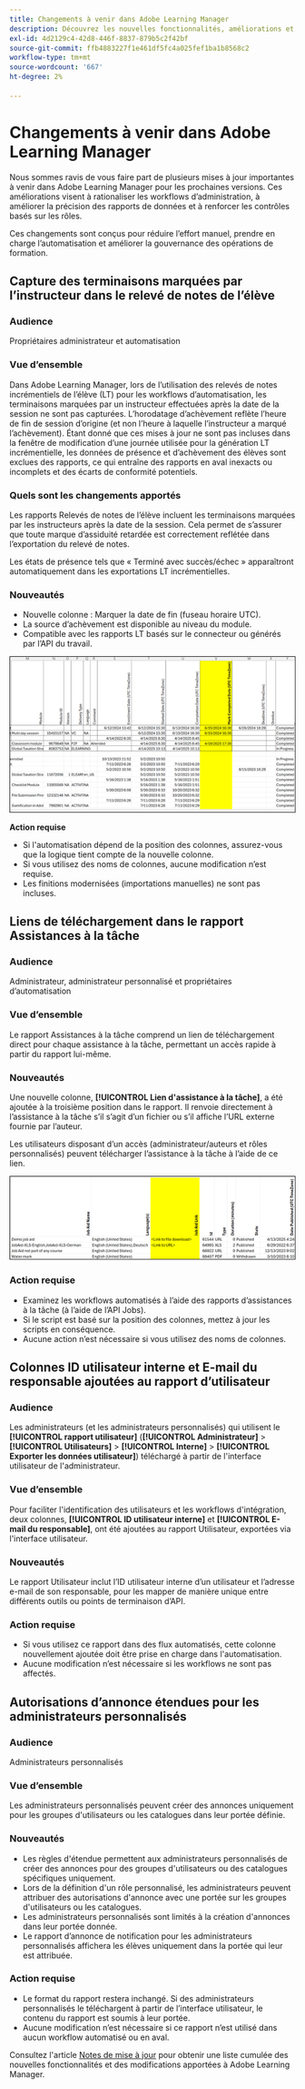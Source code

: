 ```yaml
---
title: Changements à venir dans Adobe Learning Manager
description: Découvrez les nouvelles fonctionnalités, améliorations et mises à jour importantes qui seront bientôt disponibles sur Adobe Learning Manager. Tenez-vous informé des changements afin de pouvoir planifier et tirer le meilleur parti des dernières améliorations.
exl-id: 4d2129c4-42d8-446f-8837-879b5c2f42bf
source-git-commit: ffb4883227f1e461df5fc4a025fef1ba1b8568c2
workflow-type: tm+mt
source-wordcount: '667'
ht-degree: 2%

---
```


# Changements à venir dans Adobe Learning Manager

Nous sommes ravis de vous faire part de plusieurs mises à jour importantes à venir dans Adobe Learning Manager pour les prochaines versions. Ces améliorations visent à rationaliser les workflows d’administration, à améliorer la précision des rapports de données et à renforcer les contrôles basés sur les rôles.

Ces changements sont conçus pour réduire l’effort manuel, prendre en charge l’automatisation et améliorer la gouvernance des opérations de formation.

## Capture des terminaisons marquées par l’instructeur dans le relevé de notes de l’élève

### Audience

Propriétaires administrateur et automatisation

### Vue d’ensemble

Dans Adobe Learning Manager, lors de l’utilisation des relevés de notes incrémentiels de l’élève (LT) pour les workflows d’automatisation, les terminaisons marquées par un instructeur effectuées après la date de la session ne sont pas capturées. L’horodatage d’achèvement reflète l’heure de fin de session d’origine (et non l’heure à laquelle l’instructeur a marqué l’achèvement). Étant donné que ces mises à jour ne sont pas incluses dans la fenêtre de modification d’une journée utilisée pour la génération LT incrémentielle, les données de présence et d’achèvement des élèves sont exclues des rapports, ce qui entraîne des rapports en aval inexacts ou incomplets et des écarts de conformité potentiels.

### Quels sont les changements apportés 

Les rapports Relevés de notes de l’élève incluent les terminaisons marquées par les instructeurs après la date de la session. Cela permet de s’assurer que toute marque d’assiduité retardée est correctement reflétée dans l’exportation du relevé de notes.

Les états de présence tels que « Terminé avec succès/échec » apparaîtront automatiquement dans les exportations LT incrémentielles.

### Nouveautés

* Nouvelle colonne : Marquer la date de fin (fuseau horaire UTC).
* La source d’achèvement est disponible au niveau du module.
* Compatible avec les rapports LT basés sur le connecteur ou générés par l’API du travail.

![](assets/capture-instructor.png)

**Action requise**

* Si l&#39;automatisation dépend de la position des colonnes, assurez-vous que la logique tient compte de la nouvelle colonne.
* Si vous utilisez des noms de colonnes, aucune modification n’est requise.
* Les finitions modernisées (importations manuelles) ne sont pas incluses.

## Liens de téléchargement dans le rapport Assistances à la tâche

### Audience

Administrateur, administrateur personnalisé et propriétaires d’automatisation

### Vue d’ensemble

Le rapport Assistances à la tâche comprend un lien de téléchargement direct pour chaque assistance à la tâche, permettant un accès rapide à partir du rapport lui-même.

### Nouveautés

Une nouvelle colonne, **[!UICONTROL Lien d&#39;assistance à la tâche]**, a été ajoutée à la troisième position dans le rapport. Il renvoie directement à l’assistance à la tâche s’il s’agit d’un fichier ou s’il affiche l’URL externe fournie par l’auteur.

Les utilisateurs disposant d’un accès (administrateur/auteurs et rôles personnalisés) peuvent télécharger l’assistance à la tâche à l’aide de ce lien.

![](assets/download-links-for-job-aid.png)

### Action requise

* Examinez les workflows automatisés à l’aide des rapports d’assistances à la tâche (à l’aide de l’API Jobs).
* Si le script est basé sur la position des colonnes, mettez à jour les scripts en conséquence.
* Aucune action n’est nécessaire si vous utilisez des noms de colonnes.

## Colonnes ID utilisateur interne et E-mail du responsable ajoutées au rapport d’utilisateur

### Audience

Les administrateurs (et les administrateurs personnalisés) qui utilisent le **[!UICONTROL rapport utilisateur]** (**[!UICONTROL Administrateur]** > **[!UICONTROL Utilisateurs]** > **[!UICONTROL Interne]** > **[!UICONTROL Exporter les données utilisateur]**) téléchargé à partir de l&#39;interface utilisateur de l&#39;administrateur.

### Vue d’ensemble

Pour faciliter l&#39;identification des utilisateurs et les workflows d&#39;intégration, deux colonnes, **[!UICONTROL ID utilisateur interne]** et **[!UICONTROL E-mail du responsable]**, ont été ajoutées au rapport Utilisateur, exportées via l&#39;interface utilisateur.

### Nouveautés

Le rapport Utilisateur inclut l’ID utilisateur interne d’un utilisateur et l’adresse e-mail de son responsable, pour les mapper de manière unique entre différents outils ou points de terminaison d’API.

### Action requise

* Si vous utilisez ce rapport dans des flux automatisés, cette colonne nouvellement ajoutée doit être prise en charge dans l&#39;automatisation.
* Aucune modification n’est nécessaire si les workflows ne sont pas affectés.

## Autorisations d’annonce étendues pour les administrateurs personnalisés

### Audience

Administrateurs personnalisés

### Vue d’ensemble

Les administrateurs personnalisés peuvent créer des annonces uniquement pour les groupes d&#39;utilisateurs ou les catalogues dans leur portée définie.

### Nouveautés

* Les règles d&#39;étendue permettent aux administrateurs personnalisés de créer des annonces pour des groupes d&#39;utilisateurs ou des catalogues spécifiques uniquement.
* Lors de la définition d&#39;un rôle personnalisé, les administrateurs peuvent attribuer des autorisations d&#39;annonce avec une portée sur les groupes d&#39;utilisateurs ou les catalogues.
* Les administrateurs personnalisés sont limités à la création d&#39;annonces dans leur portée donnée.
* Le rapport d’annonce de notification pour les administrateurs personnalisés affichera les élèves uniquement dans la portée qui leur est attribuée.

### Action requise

* Le format du rapport restera inchangé. Si des administrateurs personnalisés le téléchargent à partir de l’interface utilisateur, le contenu du rapport est soumis à leur portée.
* Aucune modification n’est nécessaire si ce rapport n’est utilisé dans aucun workflow automatisé ou en aval.

Consultez l&#39;article [Notes de mise à jour](https://experienceleague.adobe.com/fr/docs/learning-manager/using/introduction/release-notes) pour obtenir une liste cumulée des nouvelles fonctionnalités et des modifications apportées à Adobe Learning Manager.
